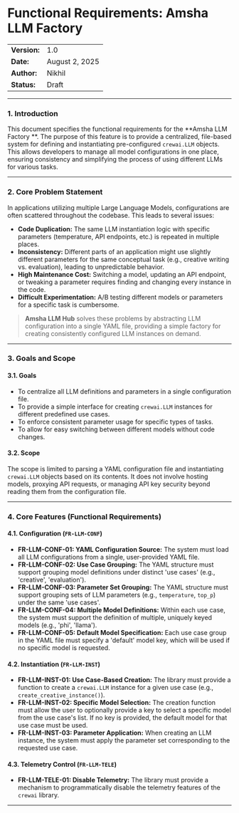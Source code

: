 # Functional Requirements: Amsha LLM Factory 

| |                |
| :--- |:---------------|
| **Version:** | 1.0            |
| **Date:** | August 2, 2025 |
| **Author:** | Nikhil         |
| **Status:** | Draft          |

-----

### 1. Introduction

This document specifies the functional requirements for the **Amsha LLM Factory **. The purpose of this feature is to provide a centralized, file-based system for defining and instantiating pre-configured `crewai.LLM` objects. This allows developers to manage all model configurations in one place, ensuring consistency and simplifying the process of using different LLMs for various tasks.

-----

### 2. Core Problem Statement

In applications utilizing multiple Large Language Models, configurations are often scattered throughout the codebase. This leads to several issues:

-   **Code Duplication:** The same LLM instantiation logic with specific parameters (temperature, API endpoints, etc.) is repeated in multiple places.
-   **Inconsistency:** Different parts of an application might use slightly different parameters for the same conceptual task (e.g., creative writing vs. evaluation), leading to unpredictable behavior.
-   **High Maintenance Cost:** Switching a model, updating an API endpoint, or tweaking a parameter requires finding and changing every instance in the code.
-   **Difficult Experimentation:** A/B testing different models or parameters for a specific task is cumbersome.

> **Amsha LLM Hub** solves these problems by abstracting LLM configuration into a single YAML file, providing a simple factory for creating consistently configured LLM instances on demand.

-----

### 3. Goals and Scope

#### 3.1. Goals

-   To centralize all LLM definitions and parameters in a single configuration file.
-   To provide a simple interface for creating `crewai.LLM` instances for different predefined use cases.
-   To enforce consistent parameter usage for specific types of tasks.
-   To allow for easy switching between different models without code changes.

#### 3.2. Scope

The scope is limited to parsing a YAML configuration file and instantiating `crewai.LLM` objects based on its contents. It does not involve hosting models, proxying API requests, or managing API key security beyond reading them from the configuration file.

-----

### 4. Core Features (Functional Requirements)

#### 4.1. Configuration (`FR-LLM-CONF`)

-   **FR-LLM-CONF-01: YAML Configuration Source:** The system must load all LLM configurations from a single, user-provided YAML file.
-   **FR-LLM-CONF-02: Use Case Grouping:** The YAML structure must support grouping model definitions under distinct 'use cases' (e.g., 'creative', 'evaluation').
-   **FR-LLM-CONF-03: Parameter Set Grouping:** The YAML structure must support grouping sets of LLM parameters (e.g., `temperature`, `top_p`) under the same 'use cases'.
-   **FR-LLM-CONF-04: Multiple Model Definitions:** Within each use case, the system must support the definition of multiple, uniquely keyed models (e.g., 'phi', 'llama').
-   **FR-LLM-CONF-05: Default Model Specification:** Each use case group in the YAML file must specify a 'default' model key, which will be used if no specific model is requested.

#### 4.2. Instantiation (`FR-LLM-INST`)

-   **FR-LLM-INST-01: Use Case-Based Creation:** The library must provide a function to create a `crewai.LLM` instance for a given use case (e.g., `create_creative_instance()`).
-   **FR-LLM-INST-02: Specific Model Selection:** The creation function must allow the user to optionally provide a key to select a specific model from the use case's list. If no key is provided, the default model for that use case must be used.
-   **FR-LLM-INST-03: Parameter Application:** When creating an LLM instance, the system must apply the parameter set corresponding to the requested use case.

#### 4.3. Telemetry Control (`FR-LLM-TELE`)

-   **FR-LLM-TELE-01: Disable Telemetry:** The library must provide a mechanism to programmatically disable the telemetry features of the `crewai` library.

-----



